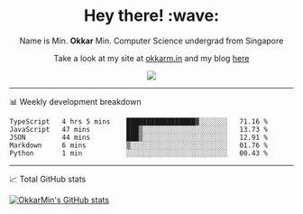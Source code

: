 <h1 align="center"> Hey there! :wave:</h1>

<p align="center">Name is Min. <strong>Okkar</strong> Min. Computer Science undergrad from Singapore</p>

<p align="center">Take a look at my site at <a href="https://okkarm.in" target="_blank">okkarm.in</a> and my blog <a href="https://okkarm.in/blog" target="_blank">here</a></p>

<p align="center">
  <a href="https://okkarm.in/linkedin" target='_blank'>
    <img src="https://img.shields.io/badge/linkedin-%230077B5.svg?&style=for-the-badge&logo=linkedin&logoColor=white" />
  </a>
 </p>

---

📊 Weekly development breakdown

<!--START_SECTION:waka-->

```text
TypeScript   4 hrs 5 mins    █████████████████▓░░░░░░░   71.16 %
JavaScript   47 mins         ███▒░░░░░░░░░░░░░░░░░░░░░   13.73 %
JSON         44 mins         ███▒░░░░░░░░░░░░░░░░░░░░░   12.91 %
Markdown     6 mins          ▒░░░░░░░░░░░░░░░░░░░░░░░░   01.76 %
Python       1 min           ░░░░░░░░░░░░░░░░░░░░░░░░░   00.43 %
```

<!--END_SECTION:waka-->

---

📈 Total GitHub stats

<p>
  <a href="https://github.com/OkkarMin"><img src="https://github-readme-stats.vercel.app/api?username=OkkarMin&hide_border=true&show_icons=true&theme=graywhite" alt="OkkarMin's GitHub stats"></a>
</p>
